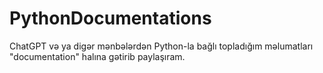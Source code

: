 # PythonDocumentations
ChatGPT və ya digər mənbələrdən Python-la bağlı topladığım məlumatları "documentation" halına gətirib paylaşıram. 
